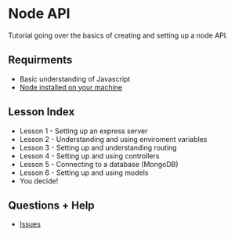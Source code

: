 # Node API
Tutorial going over the basics of creating and setting up a node API.

## Requirments
- Basic understanding of Javascript
- [Node installed on your machine](https://nodejs.org/en/)

## Lesson Index
- Lesson 1 - Setting up an express server
- Lesson 2 - Understanding and using enviroment variables
- Lesson 3 - Setting up and understanding routing
- Lesson 4 - Setting up and using controllers
- Lesson 5 - Connecting to a database (MongoDB)
- Lesson 6 - Setting up and using models
- You decide!

## Questions + Help
- [Issues](https://github.com/helpingdevelop/node-api/issues)

